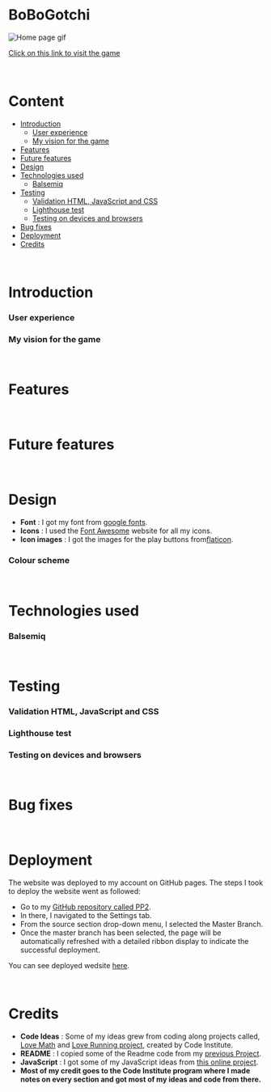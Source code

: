# BoBoGotchi

![Home page gif]()

[Click on this link to visit the game](https://obiwanbonobi.github.io/PP2/index.html)

<br>

# Content

- [Introduction](#introduction)
    * [User experience](#user-experience)
    * [My vision for the game](#my-vision-for-the-game)
- [Features](#features)
- [Future features](#future-features)
- [Design](#design)
- [Technologies used](#technologies-used)
   * [Balsemiq](#balsemiq)
- [Testing](#testing)
    * [Validation HTML, JavaScript and CSS](#validation-html,-javascript-and-css)
    * [Lighthouse test](#lighthouse-test)
    * [Testing on devices and browsers](#testing-on-devices-and-browsers)
- [Bug fixes](#bug-fixes)
- [Deployment](#deployment)
- [Credits](#credits)

<br>

# Introduction

### User experience

### My vision for the game

<br>

# Features

<br>

# Future features

<br>

# Design

- <b>Font</b> : I got my font from [google fonts](https://fonts.google.com/).
- <b>Icons</b> : I used the [Font Awesome](https://fontawesome.com/) website for all my icons.
- <b>Icon images</b> : I got the images for the play buttons from[flaticon](https://www.flaticon.com/).

### Colour scheme

<br>

# Technologies used

### Balsemiq

<br>

# Testing

### Validation HTML, JavaScript and CSS

### Lighthouse test

### Testing on devices and browsers

<br>

# Bug fixes

<br>

# Deployment

The website was deployed to my account on GitHub pages. The steps I took to deploy the website went as followed: 
  - Go to my [GitHub repository called PP2](https://github.com/ObiWanBonobi/PP2).
  - In there, I navigated to the Settings tab.
  - From the source section drop-down menu, I selected the Master Branch.
  - Once the master branch has been selected, the page will be automatically refreshed with a detailed ribbon display to indicate the successful deployment. 

You can see deployed wedsite [here](https://obiwanbonobi.github.io/PP2/index.html).

<br>

# Credits

- <b>Code Ideas</b> : Some of my ideas grew from coding along projects called, [Love Math](https://github.com/Code-Institute-Org/love-maths) and [Love Running project](https://github.com/Code-Institute-Solutions/readme-template), created by Code Institute.
- <b>README</b> : I copied some of the Readme code from my [previous Project](https://github.com/ObiWanBonobi/PP1/blob/main/README.md).
- <b>JavaScript</b> : I got some of my JavaScript ideas from [this online project](https://codepen.io/Creasium/pen/NWGOGrr?editors=1000).
- <b>Most of my credit goes to the Code Institute program where I made notes on every section and got most of my ideas and code from there.</b>